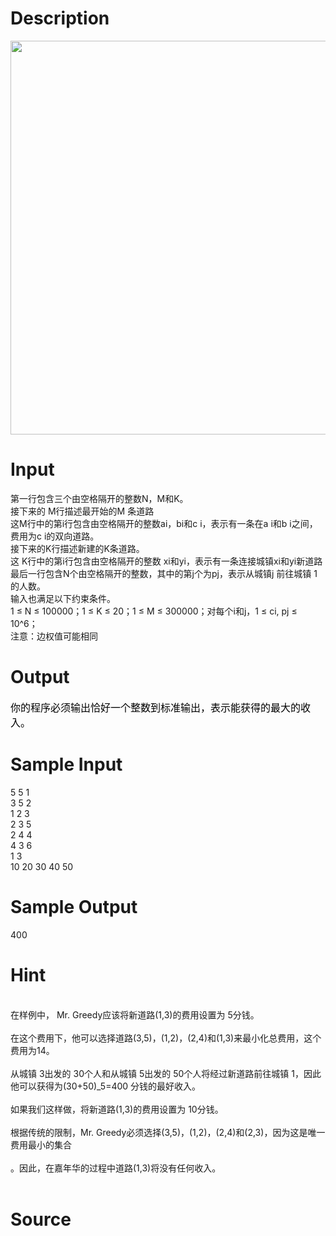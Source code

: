 
# Description

<div class="content"><p><img height="630" width="688" alt="" src="source/bzoj/3206/img/aHR0cHM6Ly9seWRzeS5jb20vSnVkZ2VPbmxpbmUvdXBsb2FkLzIwMTMwNS8xKDE1KS5qcGc=.jpg"/></p>
<p></p></div>

# Input

<div class="content"><div>
<div>第一行包含三个由空格隔开的整数N，M和K。</div>
<div>接下来的 M行描述最开始的M 条道路</div>
<div>这M行中的第i行包含由空格隔开的整数ai，bi和c i，表示有一条在a i和b i之间，费用为c i的双向道路。</div>
<div>接下来的K行描述新建的K条道路。</div>
<div>这 K行中的第i行包含由空格隔开的整数 xi和yi，表示有一条连接城镇xi和yi新道路</div>
<div>最后一行包含N个由空格隔开的整数，其中的第j个为pj，表示从城镇j 前往城镇 1的人数。</div>
<div>输入也满足以下约束条件。</div>
<div>1 ≤ N ≤ 100000；1 ≤ K ≤ 20；1 ≤ M ≤ 300000；对每个i和j，1 ≤ ci, pj ≤ 10^6；</div>
<div>注意：边权值可能相同</div>
</div></div>

# Output

<div class="content"><p><span style="font-size: 12pt; color: black; font-family: 宋体; mso-ascii-font-family: &#39;Arial Unicode MS&#39;; mso-hansi-font-family: &#39;Arial Unicode MS&#39;; mso-bidi-font-family: &#39;Times New Roman&#39;; mso-ansi-language: EN-US; mso-fareast-language: ZH-CN; mso-bidi-language: AR-SA">你的程序必须输出恰好一个整数到标准输出，表示能获得的最大的收入。</span></p></div>

# Sample Input

<div class="content"><span class="sampledata">5  5 1<br/>
3  5 2<br/>
1  2 3<br/>
2  3 5<br/>
2  4 4<br/>
4  3 6<br/>
1  3<br/>
10 20 30 40 50 </span></div>

# Sample Output

<div class="content"><span class="sampledata">400</span></div>

# Hint

<div class="content"><p></p><div><br/>
<div>在样例中， Mr. Greedy应该将新道路(1,3)的费用设置为 5分钱。</div><br/>
<div>在这个费用下，他可以选择道路(3,5)，(1,2)，(2,4)和(1,3)来最小化总费用，这个费用为14。</div><br/>
<div>从城镇 3出发的 30个人和从城镇 5出发的 50个人将经过新道路前往城镇 1，因此他可以获得为(30+50)_5=400 分钱的最好收入。</div><br/>
<div>如果我们这样做，将新道路(1,3)的费用设置为 10分钱。</div><br/>
<div>根据传统的限制，Mr. Greedy必须选择(3,5)，(1,2)，(2,4)和(2,3)，因为这是唯一费用最小的集合</div><br/>
<div>。因此，在嘉年华的过程中道路(1,3)将没有任何收入。</div><br/>
</div><p></p></div>

# Source

<div class="content"><p><a href="problemset.php?search="></a></p></div>

